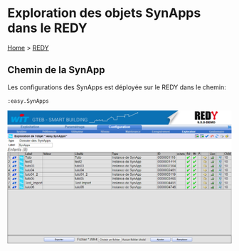 # Exploration des objets SynApps dans le REDY

[Home](../sitemap.md) > [REDY](index.md)

## Chemin de la SynApp

Les configurations des SynApps est déployée sur le REDY dans le chemin:

```TEXT
:easy.SynApps
```

![Explorateur](assets/explore.png)
